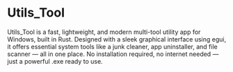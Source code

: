 # Utils_Tool
Utils_Tool is a fast, lightweight, and modern multi-tool utility app for Windows, built in Rust. Designed with a sleek graphical interface using egui, it offers essential system tools like a junk cleaner, app uninstaller, and file scanner — all in one place. No installation required, no internet needed — just a powerful .exe ready to use.
